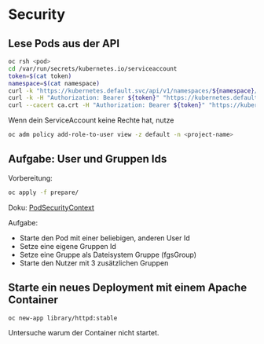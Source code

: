 # Security


## Lese Pods aus der API

```bash
oc rsh <pod>
cd /var/run/secrets/kubernetes.io/serviceaccount
token=$(cat token)
namespace=$(cat namespace)
curl -k "https://kubernetes.default.svc/api/v1/namespaces/${namespace}/pods"
curl -k -H "Authorization: Bearer ${token}" "https://kubernetes.default.svc/api/v1/namespaces/${namespace}/pods"
curl --cacert ca.crt -H "Authorization: Bearer ${token}" "https://kubernetes.default.svc/api/v1/namespaces/${namespace}/pods"
```

Wenn dein ServiceAccount keine Rechte hat, nutze
```bash
oc adm policy add-role-to-user view -z default -n <project-name>
```




## Aufgabe: User und Gruppen Ids

Vorbereitung:
```bash
oc apply -f prepare/
```

Doku: [PodSecurityContext](https://docs.openshift.com/container-platform/4.5/rest_api/objects/index.html#podsecuritycontext-core-v1)

Aufgabe: <br>
* Starte den Pod mit einer beliebigen, anderen User Id
* Setze eine eigene Gruppen Id
* Setze eine Gruppe als Dateisystem Gruppe (fgsGroup)
* Starte den Nutzer mit 3 zusätzlichen Gruppen


## Starte ein neues Deployment mit einem Apache Container

```bash
oc new-app library/httpd:stable
```

Untersuche warum der Container nicht startet.
